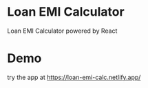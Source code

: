 # Loan EMI Calculator
Loan EMI Calculator powered by React

# Demo
try the app at https://loan-emi-calc.netlify.app/
